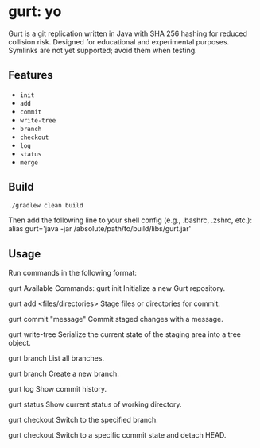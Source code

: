 # gurt: yo

Gurt is a git replication written in Java with SHA 256 hashing for reduced collision risk. Designed for educational and experimental purposes.
Symlinks are not yet supported; avoid them when testing.

## Features

- `init`
- `add`
- `commit`
- `write-tree`
- `branch`
- `checkout`
- `log`
- `status`
- `merge` 


## Build

```bash
./gradlew clean build
```
Then add the following line to your shell config (e.g., .bashrc, .zshrc, etc.):
alias gurt='java -jar /absolute/path/to/build/libs/gurt.jar'


## Usage
Run commands in the following format:

gurt <command>
Available Commands:
gurt init
Initialize a new Gurt repository.

gurt add <files/directories>
Stage files or directories for commit.

gurt commit "message"
Commit staged changes with a message.

gurt write-tree
Serialize the current state of the staging area into a tree object.

gurt branch
List all branches.

gurt branch <branch-name>
Create a new branch.

gurt log
Show commit history.

gurt status
Show current status of working directory.

gurt checkout <branch-name>
Switch to the specified branch.

gurt checkout <commit-hash>
Switch to a specific commit state and detach HEAD.

